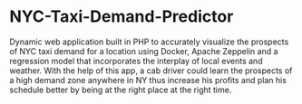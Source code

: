 # NYC-Taxi-Demand-Predictor
Dynamic web application built in PHP to accurately visualize the prospects of NYC taxi demand for a location using Docker, Apache Zeppelin and a regression model that incorporates the interplay of local events and weather. With the help of this app, a cab driver could learn the prospects of a high demand zone anywhere in NY thus increase his profits and plan his schedule better by being at the right place at the right time.
